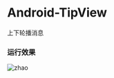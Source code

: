 # Android-TipView
上下轮播消息

### 运行效果

![zhao](https://raw.githubusercontent.com/David--Lee/Android-TipView/master/screenshot/zhao.png)
